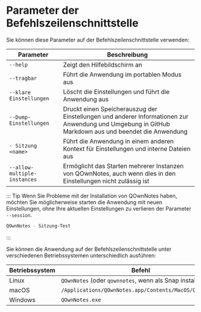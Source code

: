 # Parameter der Befehlszeilenschnittstelle

Sie können diese Parameter auf der Befehlszeilenschnittstelle verwenden:

| Parameter                    | Beschreibung                                                                                                                                        |
| ---------------------------- | --------------------------------------------------------------------------------------------------------------------------------------------------- |
| `--help`                     | Zeigt den Hilfebildschirm an                                                                                                                        |
| `--tragbar`                  | Führt die Anwendung im portablen Modus aus                                                                                                          |
| `--klare Einstellungen`      | Löscht die Einstellungen und führt die Anwendung aus                                                                                                |
| `--Dump-Einstellungen`       | Druckt einen Speicherauszug der Einstellungen und anderer Informationen zur Anwendung und Umgebung in GitHub Markdown aus und beendet die Anwendung |
| `- Sitzung <name>`     | Führt die Anwendung in einem anderen Kontext für Einstellungen und interne Dateien aus                                                              |
| `--allow-multiple-instances` | Ermöglicht das Starten mehrerer Instanzen von QOwnNotes, auch wenn dies in den Einstellungen nicht zulässig ist                                     |

::: Tip Wenn Sie Probleme mit der Installation von QOwnNotes haben, möchten Sie möglicherweise starten die Anwendung mit neuen Einstellungen, ohne Ihre aktuellen Einstellungen zu verlieren der Parameter ` --session `.

```bash
QOwnNotes - Sitzung-Test
```
:::

Sie können die Anwendung auf der Befehlszeilenschnittstelle unter verschiedenen Betriebssystemen unterschiedlich ausführen:

| Betriebssystem | Befehl                                                        |
| -------------- | ------------------------------------------------------------- |
| Linux          | ` QOwnNotes ` (oder ` qownnotes `, wenn als Snap installiert) |
| macOS          | `/Applications/QOwnNotes.app/Contents/MacOS/QOwnNotes`        |
| Windows        | `QOwnNotes.exe`                                               |
